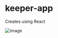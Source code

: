 # keeper-app

Creates using React

![image](https://github.com/piyushs-2004/keeper-app/assets/96586133/e1f57e80-d3e8-4f91-ac82-0cfdaa377f43)
